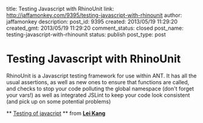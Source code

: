 title: Testing Javascript with RhinoUnit
link: http://jaffamonkey.com/9395/testing-javascript-with-rhinounit
author: jaffamonkey
description: 
post_id: 9395
created: 2013/05/19 11:29:20
created_gmt: 2013/05/19 11:29:20
comment_status: closed
post_name: testing-javascript-with-rhinounit
status: publish
post_type: post

# Testing Javascript with RhinoUnit

RhinoUnit is a Javascript testing framework for use within ANT. It has all the usual assertions, as well as new ones to ensure that functions are called, and checks to stop your code polluting the global namespace (don't forget your vars!) as well as integrated JSLint to keep your code look consistent (and pick up on some potential problems) 

** [Testing of javacript](http://www.slideshare.net/kangleay/testing-of-javacript-7301921) ** from **[Lei Kang](http://www.slideshare.net/kangleay)**